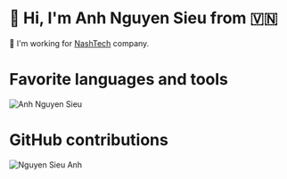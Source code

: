 # 👋  Hi, I'm Anh Nguyen Sieu from :vietnam:

<!--
**sieunhantanbao/sieunhantanbao** is a ✨ _special_ ✨ repository because its `README.md` (this file) appears on your GitHub profile.

Here are some ideas to get you started:

- 🔭 I’m currently working on ...
- 🌱 I’m currently learning ...
- 👯 I’m looking to collaborate on ...
- 🤔 I’m looking for help with ...
- 💬 Ask me about ...
- 📫 How to reach me: ...
- 😄 Pronouns: ...
- ⚡ Fun fact: ...
-->
👯 I'm working for [NashTech](https://www.nashtechglobal.com) company.

# Favorite languages and tools
<img src="https://github-readme-stats.vercel.app/api/top-langs/?username=sieunhantanbao&hide=css,html,powershell,elm,php,javascript,xslt,smarty,pascal&show_icons=true&count_private=true&theme=algolia&layout=compact" alt="Anh Nguyen Sieu" />

# GitHub contributions
<img src="https://github-readme-stats.vercel.app/api?username=sieunhantanbao&show_icons=true&count_private=true&theme=algolia" alt="Nguyen Sieu Anh" />
